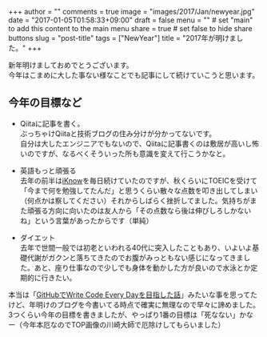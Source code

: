 +++
author = ""
comments = true
image = "images/2017/Jan/newyear.jpg"
date = "2017-01-05T01:58:33+09:00"
draft = false
menu = ""		# set "main" to add this content to the main menu
share = true	# set false to hide share buttons
slug = "post-title"
tags = ["NewYear"]
title = "2017年が明けました。"
+++

新年明けましておめでとうございます。   
今年はこまめに大した事ない様なことでも記事にして続けていこうと思います。

<!--more-->

## 今年の目標など

- Qiitaに記事を書く。  
ぶっちゃけQiitaと技術ブログの住み分けが分かってないです。  
自分は大したエンジニアでもないので、Qiitaに記事書くのは敷居が高いし怖いのですが、なるべくそういった所も意識を変えて行こうかなと。  

- 英語もっと頑張る  
去年の前半は[iKnow](http://iknow.jp/)を毎日続けていたのですが、秋くらいにTOEICを受けて「今まで何を勉強してたんだ」と思うくらい散々な点数を叩き出してしまい（何点かは察してください）それからしばらく挫折してました。気持ちがまた頑張る方向に向いたのは友人から「その点数なら後は伸びしろしかないね」という言葉があったからです（単純）  
  
- ダイエット  
去年で世間一般では初老といわれる40代に突入したこともあり、いよいよ基礎代謝がガクンと落ちてきたのでお腹がみっともない感じになってきました。あと、座り仕事なので少しでも身体を動かした方が良いので水泳とか定期的に行きたい。  

本当は「[GitHubでWrite Code Every Dayを目指した話](http://keita-moromizato.hatenablog.com/entry/2016/12/26/120526)」みたいな事を思ってたけど、年明けのブログを今書いてる時点で確実に無理なので早々に諦めました。  
3つくらい今年の目標を書きましたが、やっぱり1番の目標は「死なない」かなー（今年本厄なのでTOP画像の川崎大師で厄除けしてもらいました）